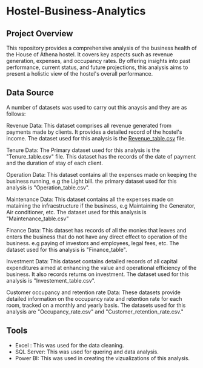 # Hostel-Business-Analytics

## Project Overview
This repository provides a comprehensive analysis of the business health of the House of Athena hostel. It covers key aspects such as revenue generation, expenses, and occupancy rates. By offering insights into past performance, current status, and future projections, this analysis aims to present a holistic view of the hostel's overall performance.

## Data Source
A number of datasets was used to carry out this anaysis and they are as follows:

Revenue Data: This dataset comprises all revenue generated from payments made by clients. It provides a detailed record of the hostel's income. The dataset used for this analysis is the [Revenue_table.csv](https://drive.google.com/file/d/19bkwPs4hOxb06chCvXqvAKxwI4VY3yUi/view?usp=drive_link) file.

Tenure Data: The Primary dataset used for this analysis is the "Tenure_table.csv" file. This dataset has the records of the date of payment and the duration of stay of each client.

Operation Data: This dataset contains all the expenses made on keeping the business running, e.g the Light bill. the primary dataset used for this analysis is "Operation_table.csv".

Maintenance Data: This dataset contains all the expenses made on mataining the infracstructure if the business, e.g Maintaining the Generator, Air conditioner, etc. The dataset used for this analysis is "Maintenance_table.csv"

Finance Data: This dataset has records of all the monies that leaves and enters the business that do not have any direct effect to operation of the business. e.g paying of investors and employees, legal fees, etc.
The dataset used for this analysis is "Finance_table".

Investment Data: This dataset contains detailed records of all capital expenditures aimed at enhancing the value and operational efficiency of the business. It also records returns on investment. The dataset used for this analysis is "Investement_table.csv".

Customer occupancy and retention rate Data: These datasets provide detailed information on the occupancy rate and retention rate for each room, tracked on a monthly and yearly basis. The datasets used for this analysis are "Occupancy_rate.csv" and "Customer_retention_rate.csv."


## Tools
- Excel : This was used for the data cleaning.
- SQL Server: This was used for quering and data analysis.
- Power BI: This was used in creating the vizualizations of this analysis.
